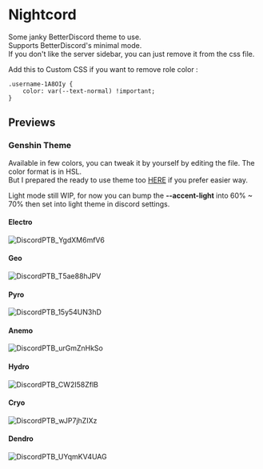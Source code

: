 # **Nightcord**
Some janky BetterDiscord theme to use.  
Supports BetterDiscord's minimal mode.  
If you don't like the server sidebar, you can just remove it from the css file.

Add this to Custom CSS if you want to remove role color : 
```
.username-1A8OIy {
    color: var(--text-normal) !important;
}
```

## **Previews**

### **Genshin Theme**

Available in few colors, you can tweak it by yourself by editing the file. The color format is in HSL.  
But I prepared the ready to use theme too [HERE](https://github.com/seilent/nightcord/tree/main/release/elemental) if you prefer easier way.

Light mode still WIP, for now you can bump the **--accent-light** into 60% ~ 70% then set into light theme in discord settings.

#### **Electro**
![DiscordPTB_YgdXM6mfV6](https://user-images.githubusercontent.com/88354811/128282286-28502f0d-7315-4f3a-b9c0-cd5c9252faa4.png)

#### **Geo**
![DiscordPTB_T5ae88hJPV](https://user-images.githubusercontent.com/88354811/128282352-54074f3e-4244-4fdb-a0f0-c2323207fb36.png)

#### **Pyro**
![DiscordPTB_15y54UN3hD](https://user-images.githubusercontent.com/88354811/128282370-931aa420-2b7e-4c20-89c6-25debc5b875f.png)

#### **Anemo**
![DiscordPTB_urGmZnHkSo](https://user-images.githubusercontent.com/88354811/128282436-479d3b31-d79c-4f83-b6d9-52b77c15c88f.png)

#### **Hydro**
![DiscordPTB_CW2I58ZflB](https://user-images.githubusercontent.com/88354811/128282455-33ecef76-ed67-4086-9be0-9cbe13025800.png)

#### **Cryo**
![DiscordPTB_wJP7jhZIXz](https://user-images.githubusercontent.com/88354811/128282498-6254124e-5fd5-4552-87c2-ec030bf77eae.png)

#### **Dendro**
![DiscordPTB_UYqmKV4UAG](https://user-images.githubusercontent.com/88354811/128282512-3e7edac6-db71-4934-9201-aaabf33b5fde.png)
